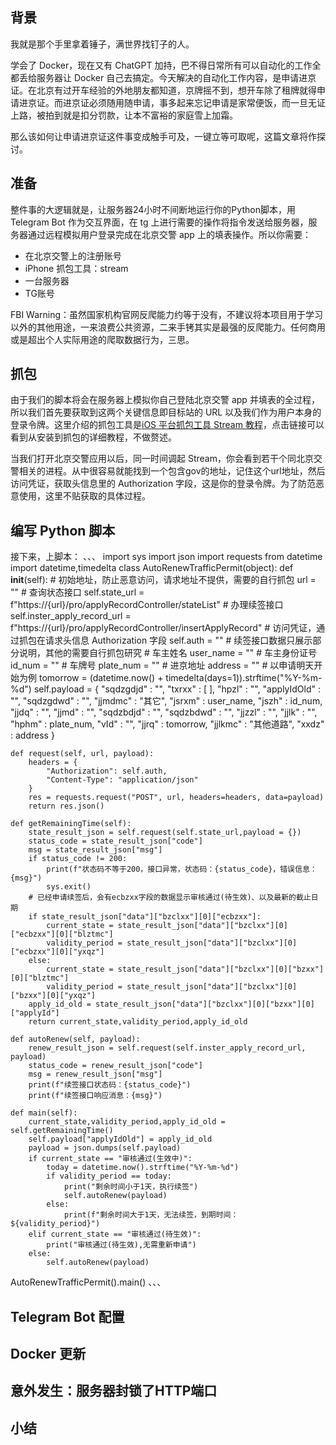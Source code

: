 ## 背景

我就是那个手里拿着锤子，满世界找钉子的人。  

学会了 Docker，现在又有 ChatGPT 加持，巴不得日常所有可以自动化的工作全都丢给服务器让 Docker 自己去搞定。今天解决的自动化工作内容，是申请进京证。在北京有过开车经验的外地朋友都知道，京牌摇不到，想开车除了租牌就得申请进京证。而进京证必须随用随申请，事多起来忘记申请是家常便饭，而一旦无证上路，被拍到就是扣分罚款，让本不富裕的家庭雪上加霜。  

那么该如何让申请进京证这件事变成触手可及，一键立等可取呢，这篇文章将作探讨。


## 准备

整件事的大逻辑就是，让服务器24小时不间断地运行你的Python脚本，用 Telegram Bot 作为交互界面，在 tg 上进行需要的操作将指令发送给服务器，服务器通过远程模拟用户登录完成在北京交警 app 上的填表操作。所以你需要：  

- 在北京交警上的注册账号
- iPhone 抓包工具：stream
- 一台服务器
- TG账号

FBI Warning：虽然国家机构官网反爬能力约等于没有，不建议将本项目用于学习以外的其他用途，一来浪费公共资源，二来手铐其实是最强的反爬能力。任何商用或是超出个人实际用途的爬取数据行为，三思。


## 抓包

由于我们的脚本将会在服务器上模拟你自己登陆北京交警 app 并填表的全过程，所以我们首先要获取到这两个关键信息即目标站的 URL 以及我们作为用户本身的登录令牌。这里介绍的抓包工具是[iOS 平台抓包工具 Stream 教程](https://cloud.tencent.com/developer/article/1858102)，点击链接可以看到从安装到抓包的详细教程，不做赘述。  

当我们打开北京交警应用以后，同一时间调起 Stream，你会看到若干个同北京交警相关的进程。从中很容易就能找到一个包含gov的地址，记住这个url地址，然后访问凭证，获取头信息里的 Authorization 字段，这是你的登录令牌。为了防范恶意使用，这里不贴获取的具体过程。


## 编写 Python 脚本

接下来，上脚本：
、、、
import sys
import json
import requests
from datetime import datetime,timedelta
class AutoRenewTrafficPermit(object):
    def __init__(self):
        # 初始地址，防止恶意访问，请求地址不提供，需要的自行抓包
        url = ""
        # 查询状态接口
        self.state_url = f"https://{url}/pro/applyRecordController/stateList"
        # 办理续签接口
        self.inster_apply_record_url = f"https://{url}/pro/applyRecordController/insertApplyRecord"
        # 访问凭证，通过抓包在请求头信息 Authorization 字段
        self.auth = ""
        # 续签接口数据只展示部分说明，其他的需要自行抓包研究
        # 车主姓名
        user_name = ""
        # 车主身份证号
        id_num = ""
        # 车牌号
        plate_num = ""
        # 进京地址
        address = ""
        # 以申请明天开始为例
        tomorrow = (datetime.now() + timedelta(days=1)).strftime("%Y-%m-%d")
        self.payload = {
            "sqdzgdjd" : "",
            "txrxx" : [
            ],
            "hpzl" : "",
            "applyIdOld" : "",
            "sqdzgdwd" : "",
            "jjmdmc" : "其它",
            "jsrxm" : user_name,
            "jszh" : id_num,
            "jjdq" : "",
            "jjmd" : "",
            "sqdzbdjd" : "",
            "sqdzbdwd" : "",
            "jjzzl" : "",
            "jjlk" : "",
            "hphm" : plate_num,
            "vId" : "",
            "jjrq" : tomorrow,
            "jjlkmc" : "其他道路",
            "xxdz" : address
        }

    def request(self, url, payload):
        headers = {
            "Authorization": self.auth,
            "Content-Type": "application/json"
        }
        res = requests.request("POST", url, headers=headers, data=payload)
        return res.json()

    def getRemainingTime(self):
        state_result_json = self.request(self.state_url,payload = {})
        status_code = state_result_json["code"]
        msg = state_result_json["msg"]
        if status_code != 200:
            print(f"状态码不等于200，接口异常，状态码：{status_code}，错误信息：{msg}")
            sys.exit()
        # 已经申请续签后，会有ecbzxx字段的数据显示审核通过(待生效)、以及最新的截止日期
        if state_result_json["data"]["bzclxx"][0]["ecbzxx"]:
            current_state = state_result_json["data"]["bzclxx"][0]["ecbzxx"][0]["blztmc"]
            validity_period = state_result_json["data"]["bzclxx"][0]["ecbzxx"][0]["yxqz"]
        else:
            current_state = state_result_json["data"]["bzclxx"][0]["bzxx"][0]["blztmc"]
            validity_period = state_result_json["data"]["bzclxx"][0]["bzxx"][0]["yxqz"]
        apply_id_old = state_result_json["data"]["bzclxx"][0]["bzxx"][0]["applyId"]
        return current_state,validity_period,apply_id_old

    def autoRenew(self, payload):
        renew_result_json = self.request(self.inster_apply_record_url, payload)
        status_code = renew_result_json["code"]
        msg = renew_result_json["msg"]
        print(f"续签接口状态码：{status_code}")
        print(f"续签接口响应消息：{msg}")

    def main(self):
        current_state,validity_period,apply_id_old = self.getRemainingTime()
        self.payload["applyIdOld"] = apply_id_old
        payload = json.dumps(self.payload)
        if current_state == "审核通过(生效中)":
            today = datetime.now().strftime("%Y-%m-%d")
            if validity_period == today:
                print("剩余时间小于1天，执行续签")
                self.autoRenew(payload)
            else:
                print(f"剩余时间大于1天，无法续签，到期时间：${validity_period}")
        elif current_state == "审核通过(待生效)":
            print("审核通过(待生效),无需重新申请")
        else:
            self.autoRenew(payload)
AutoRenewTrafficPermit().main()
、、、


## Telegram Bot 配置




## Docker 更新





## 意外发生：服务器封锁了HTTP端口




## 小结

